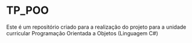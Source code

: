 # TP_POO
Este é um repositório criado para a realização do projeto para a unidade curricular Programação Orientada a Objetos (Linguagem C#)
